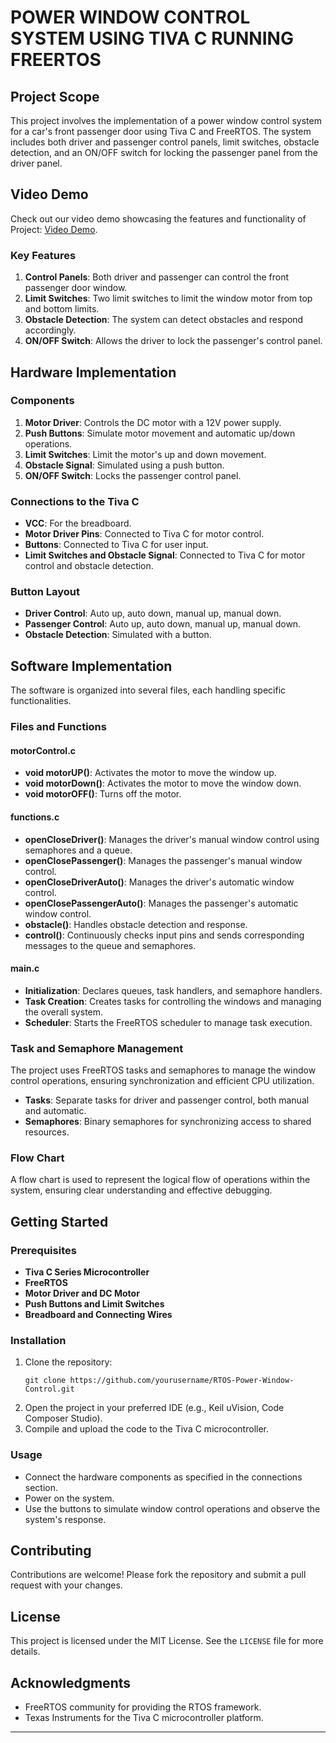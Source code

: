 # POWER WINDOW CONTROL SYSTEM USING TIVA C RUNNING FREERTOS

## Project Scope

This project involves the implementation of a power window control system for a car's front passenger door using Tiva C and FreeRTOS. The system includes both driver and passenger control panels, limit switches, obstacle detection, and an ON/OFF switch for locking the passenger panel from the driver panel.

## Video Demo

Check out our video demo showcasing the features and functionality of Project: [Video Demo](https://drive.google.com/file/d/1zoqyq1MmjrN6D1pemi7SbqWs3TjvTs4x/view?usp=drivesdk).

### Key Features
1. **Control Panels**: Both driver and passenger can control the front passenger door window.
2. **Limit Switches**: Two limit switches to limit the window motor from top and bottom limits.
3. **Obstacle Detection**: The system can detect obstacles and respond accordingly.
4. **ON/OFF Switch**: Allows the driver to lock the passenger's control panel.

## Hardware Implementation

### Components
1. **Motor Driver**: Controls the DC motor with a 12V power supply.
2. **Push Buttons**: Simulate motor movement and automatic up/down operations.
3. **Limit Switches**: Limit the motor's up and down movement.
4. **Obstacle Signal**: Simulated using a push button.
5. **ON/OFF Switch**: Locks the passenger control panel.

### Connections to the Tiva C
- **VCC**: For the breadboard.
- **Motor Driver Pins**: Connected to Tiva C for motor control.
- **Buttons**: Connected to Tiva C for user input.
- **Limit Switches and Obstacle Signal**: Connected to Tiva C for motor control and obstacle detection.

### Button Layout
- **Driver Control**: Auto up, auto down, manual up, manual down.
- **Passenger Control**: Auto up, auto down, manual up, manual down.
- **Obstacle Detection**: Simulated with a button.

## Software Implementation

The software is organized into several files, each handling specific functionalities.

### Files and Functions

#### motorControl.c
- **void motorUP()**: Activates the motor to move the window up.
- **void motorDown()**: Activates the motor to move the window down.
- **void motorOFF()**: Turns off the motor.

#### functions.c
- **openCloseDriver()**: Manages the driver's manual window control using semaphores and a queue.
- **openClosePassenger()**: Manages the passenger's manual window control.
- **openCloseDriverAuto()**: Manages the driver's automatic window control.
- **openClosePassengerAuto()**: Manages the passenger's automatic window control.
- **obstacle()**: Handles obstacle detection and response.
- **control()**: Continuously checks input pins and sends corresponding messages to the queue and semaphores.

#### main.c
- **Initialization**: Declares queues, task handlers, and semaphore handlers.
- **Task Creation**: Creates tasks for controlling the windows and managing the overall system.
- **Scheduler**: Starts the FreeRTOS scheduler to manage task execution.

### Task and Semaphore Management

The project uses FreeRTOS tasks and semaphores to manage the window control operations, ensuring synchronization and efficient CPU utilization.

- **Tasks**: Separate tasks for driver and passenger control, both manual and automatic.
- **Semaphores**: Binary semaphores for synchronizing access to shared resources.

### Flow Chart

A flow chart is used to represent the logical flow of operations within the system, ensuring clear understanding and effective debugging.

## Getting Started

### Prerequisites
- **Tiva C Series Microcontroller**
- **FreeRTOS**
- **Motor Driver and DC Motor**
- **Push Buttons and Limit Switches**
- **Breadboard and Connecting Wires**

### Installation
1. Clone the repository:
   ```
   git clone https://github.com/yourusername/RTOS-Power-Window-Control.git
   ```
2. Open the project in your preferred IDE (e.g., Keil uVision, Code Composer Studio).
3. Compile and upload the code to the Tiva C microcontroller.

### Usage
- Connect the hardware components as specified in the connections section.
- Power on the system.
- Use the buttons to simulate window control operations and observe the system's response.

## Contributing

Contributions are welcome! Please fork the repository and submit a pull request with your changes.

## License

This project is licensed under the MIT License. See the `LICENSE` file for more details.

## Acknowledgments

- FreeRTOS community for providing the RTOS framework.
- Texas Instruments for the Tiva C microcontroller platform.

---
